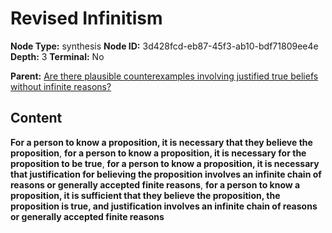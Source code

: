 # Revised Infinitism

**Node Type:** synthesis
**Node ID:** 3d428fcd-eb87-45f3-ab10-bdf71809ee4e
**Depth:** 3
**Terminal:** No

**Parent:** [Are there plausible counterexamples involving justified true beliefs without infinite reasons?](are-there-plausible-counterexamples-involving-justified-true-beliefs-without-infinite-reasons.md)

## Content

**For a person to know a proposition, it is necessary that they believe the proposition**, **for a person to know a proposition, it is necessary for the proposition to be true**, **for a person to know a proposition, it is necessary that justification for believing the proposition involves an infinite chain of reasons or generally accepted finite reasons**, **for a person to know a proposition, it is sufficient that they believe the proposition, the proposition is true, and justification involves an infinite chain of reasons or generally accepted finite reasons**
